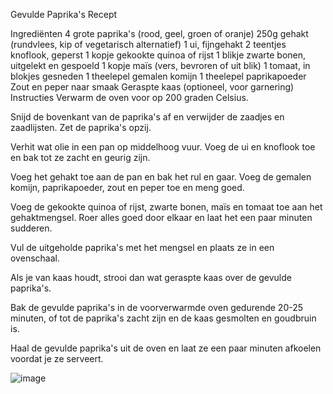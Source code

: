 Gevulde Paprika's Recept

Ingrediënten
4 grote paprika's (rood, geel, groen of oranje)
250g gehakt (rundvlees, kip of vegetarisch alternatief)
1 ui, fijngehakt
2 teentjes knoflook, geperst
1 kopje gekookte quinoa of rijst
1 blikje zwarte bonen, uitgelekt en gespoeld
1 kopje maïs (vers, bevroren of uit blik)
1 tomaat, in blokjes gesneden
1 theelepel gemalen komijn
1 theelepel paprikapoeder
Zout en peper naar smaak
Geraspte kaas (optioneel, voor garnering)
Instructies
Verwarm de oven voor op 200 graden Celsius.

Snijd de bovenkant van de paprika's af en verwijder de zaadjes en zaadlijsten. Zet de paprika's opzij.

Verhit wat olie in een pan op middelhoog vuur. Voeg de ui en knoflook toe en bak tot ze zacht en geurig zijn.

Voeg het gehakt toe aan de pan en bak het rul en gaar. Voeg de gemalen komijn, paprikapoeder, zout en peper toe en meng goed.

Voeg de gekookte quinoa of rijst, zwarte bonen, maïs en tomaat toe aan het gehaktmengsel. Roer alles goed door elkaar en laat het een paar minuten sudderen.

Vul de uitgeholde paprika's met het mengsel en plaats ze in een ovenschaal.

Als je van kaas houdt, strooi dan wat geraspte kaas over de gevulde paprika's.

Bak de gevulde paprika's in de voorverwarmde oven gedurende 20-25 minuten, of tot de paprika's zacht zijn en de kaas gesmolten en goudbruin is.

Haal de gevulde paprika's uit de oven en laat ze een paar minuten afkoelen voordat je ze serveert.

![image](https://github.com/Matthijs2211/skil_markdown_les/assets/144898602/225cf4aa-1536-4a04-9a39-e406d7826791)
